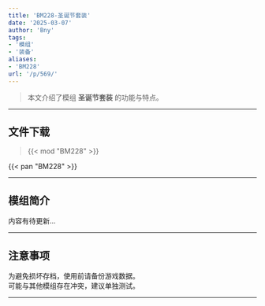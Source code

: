 ```yaml
---
title: 'BM228-圣诞节套装'
date: '2025-03-07'
author: 'Bny'
tags:
- '模组'
- '装备'
aliases:
- 'BM228'
url: '/p/569/'
---
```


> 本文介绍了模组 **圣诞节套装** 的功能与特点。

---

## 文件下载  

> {{< mod "BM228" >}}  

{{< pan "BM228" >}}  

---

## 模组简介

>  
内容有待更新...  

---

## 注意事项

>  
为避免损坏存档，使用前请备份游戏数据。  
可能与其他模组存在冲突，建议单独测试。  

---

